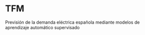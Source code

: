 # TFM
Previsión de la demanda eléctrica española mediante modelos de aprendizaje automático supervisado
